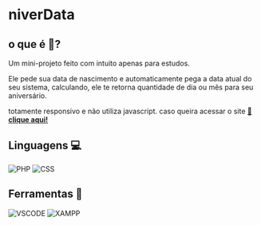 # niverData
## o que é :monocle_face:?
Um mini-projeto feito com intuito apenas para estudos.

Ele pede sua data de nascimento e automaticamente pega a data atual do seu sistema,
calculando, ele te retorna quantidade de dia ou mês para seu aniversário.

totamente responsivo e não utiliza javascript.
caso queira acessar o site [:paperclip:**clique aqui!**](https://aniver-data.vercel.app/api/index.php)

## Linguagens :computer:
![PHP](https://img.shields.io/badge/PHP-777BB4?style=for-the-badge&logo=php&logoColor=white)
![CSS](https://img.shields.io/badge/CSS3-1572B6?style=for-the-badge&logo=css3&logoColor=white)

## Ferramentas :toolbox:
![VSCODE](https://img.shields.io/badge/VSCode-0078D4?style=for-the-badge&logo=visual%20studio%20code&logoColor=white)
![XAMPP](https://img.shields.io/badge/Xampp-F37623?style=for-the-badge&logo=xampp&logoColor=white)

